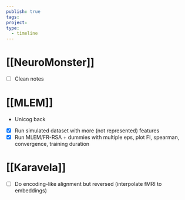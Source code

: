 ```yaml
---
publish: true
tags: 
project: 
type:
  - timeline
---
```

# [[NeuroMonster]]
- [ ] Clean notes
# [[MLEM]]
- Unicog back
- [x] Run simulated dataset with more (not represented) features
- [x] Run MLEM/FR-RSA + dummies with multiple eps, plot FI, spearman, convergence, training duration
# [[Karavela]]
- [ ] Do encoding-like alignment but reversed (interpolate fMRI to embeddings)